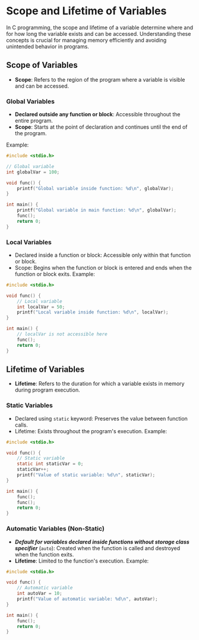 # Scope and Lifetime of Variables

In C programming, the scope and lifetime of a variable determine where and for how long the variable exists and can be accessed. Understanding these concepts is crucial for managing memory efficiently and avoiding unintended behavior in programs.

## Scope of Variables

- **Scope**: Refers to the region of the program where a variable is visible and can be accessed.

### Global Variables

- **Declared outside any function or block**: Accessible throughout the entire program.
- **Scope**: Starts at the point of declaration and continues until the end of the program.

Example:
```c
#include <stdio.h>

// Global variable
int globalVar = 100;

void func() {
    printf("Global variable inside function: %d\n", globalVar);
}

int main() {
    printf("Global variable in main function: %d\n", globalVar);
    func();
    return 0;
}
```

### Local Variables
- Declared inside a function or block: Accessible only within that function or block.
- Scope: Begins when the function or block is entered and ends when the function or block exits.
Example:
```c
#include <stdio.h>

void func() {
    // Local variable
    int localVar = 50;
    printf("Local variable inside function: %d\n", localVar);
}

int main() {
    // localVar is not accessible here
    func();
    return 0;
}
```

## Lifetime of Variables

- **Lifetime**: Refers to the duration for which a variable exists in memory during program execution.

### Static Variables

- Declared using `static` keyword: Preserves the value between function calls.
- Lifetime: Exists throughout the program's execution.
Example:
```c
#include <stdio.h>

void func() {
    // Static variable
    static int staticVar = 0;
    staticVar++;
    printf("Value of static variable: %d\n", staticVar);
}

int main() {
    func();
    func();
    return 0;
}
```

### Automatic Variables (Non-Static)

- ***Default for variables declared inside functions without storage class specifier*** (`auto`): Created when the function is called and destroyed when the function exits.
- **Lifetime**: Limited to the function's execution.
Example:
```c
#include <stdio.h>

void func() {
    // Automatic variable
    int autoVar = 10;
    printf("Value of automatic variable: %d\n", autoVar);
}

int main() {
    func();
    return 0;
}
```

